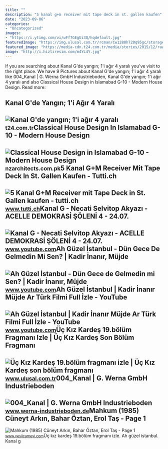 ```yaml
---
title: ""
description: "5 kanal g+m receiver mit tape deck in st. gallen kaufen"
date: "2023-09-06"
categories:
- "Uncategorized"
images:
- "https://i.ytimg.com/vi/wFf7GEgUi3Q/hqdefault.jpg"
featuredImage: "https://img.ulusal.com.tr/rcman/Cw1280h720q95gc/storage/files/images/2022/09/20/650x344-1654008362999.jpg"
featured_image: "https://media-cdn.t24.com.tr/media/stories/2015/12/raw_kanal-gde-yangin-1i-agir-4-yarali_763921215.jpg"
image: "http://i.hizliresim.com/m4YL4Y.jpg"
---
```


If you are searching about Kanal G'de yangın; 1'i ağır 4 yaralı you've visit to the right place. We have 9 Pictures about Kanal G'de yangın; 1'i ağır 4 yaralı like 004\_Kanal | G. Werna GmbH Industrieboden, Kanal G'de yangın; 1'i ağır 4 yaralı and also Classical House Design in Islamabad G-10 - Modern House Design. Read more:

Kanal G'de Yangın; 1'i Ağır 4 Yaralı
------------------------------------

 ![Kanal G'de yangın; 1'i ağır 4 yaralı](https://media-cdn.t24.com.tr/media/stories/2015/12/raw_kanal-gde-yangin-1i-agir-4-yarali_763921215.jpg) <small>t24.com.tr</small>Classical House Design In Islamabad G-10 - Modern House Design
--------------------------------------------------------------

 ![Classical House Design in Islamabad G-10 - Modern House Design](https://nzarchitects.com.pk/wp-content/uploads/2021/09/2-kanal-modern-house-design-in-islamabad-by-nz-architects-grey-structure-front-view-G-10-Islamabad.jpg) <small>nzarchitects.com.pk</small>5 Kanal G+M Receiver Mit Tape Deck In St. Gallen Kaufen - Tutti.ch
------------------------------------------------------------------

 ![5 Kanal G+M Receiver mit Tape Deck in St. Gallen kaufen - tutti.ch](http://c.tutti.ch/big/9336180353.jpg) <small>www.tutti.ch</small>Kanal G - Necati Selvitop Akyazı - ACELLE DEMOKRASİ ŞÖLENİ 4 - 24.07.
---------------------------------------------------------------------

 ![Kanal G - Necati Selvitop Akyazı - ACELLE DEMOKRASİ ŞÖLENİ 4 - 24.07.](https://i.ytimg.com/vi/wFf7GEgUi3Q/hqdefault.jpg) <small>www.youtube.com</small>Ah Güzel İstanbul - Dün Gece De Gelmedin Mi Sen? | Kadir İnanır, Müjde
----------------------------------------------------------------------

 ![Ah Güzel İstanbul - Dün Gece de Gelmedin mi Sen? | Kadir İnanır, Müjde](https://i.ytimg.com/vi/TtAuv2Emxd4/maxresdefault.jpg) <small>www.youtube.com</small>Ah Güzel İstanbul | Kadir İnanır Müjde Ar Türk Filmi Full İzle - YouTube
------------------------------------------------------------------------

 ![Ah Güzel İstanbul | Kadir İnanır Müjde Ar Türk Filmi Full İzle - YouTube](https://i.ytimg.com/vi/pGkp1hwJG2o/maxresdefault.jpg) <small>www.youtube.com</small>Üç Kız Kardeş 19.bölüm Fragmanı Izle | Üç Kız Kardeş Son Bölüm Fragmanı
-----------------------------------------------------------------------

 ![Üç Kız Kardeş 19.bölüm fragmanı izle | Üç Kız Kardeş son bölüm fragmanı](https://img.ulusal.com.tr/rcman/Cw1280h720q95gc/storage/files/images/2022/09/20/650x344-1654008362999.jpg) <small>www.ulusal.com.tr</small>004\_Kanal | G. Werna GmbH Industrieboden
-----------------------------------------

 ![004_Kanal | G. Werna GmbH Industrieboden](https://www.werna-industrieboden.de/wp-content/uploads/2019/10/004_Kanal-e1573114423199.jpg) <small>www.werna-industrieboden.de</small>Mahkum (1985) Cüneyt Arkın, Bahar Öztan, Erol Taş - Page 1
----------------------------------------------------------

 ![Mahkum (1985) Cüneyt Arkın, Bahar Öztan, Erol Taş - Page 1](http://i.hizliresim.com/m4YL4Y.jpg) <small>www.yesilcamevi.com</small>Üç kız kardeş 19.bölüm fragmanı izle. Ah güzel i̇stanbul. Kanal g
